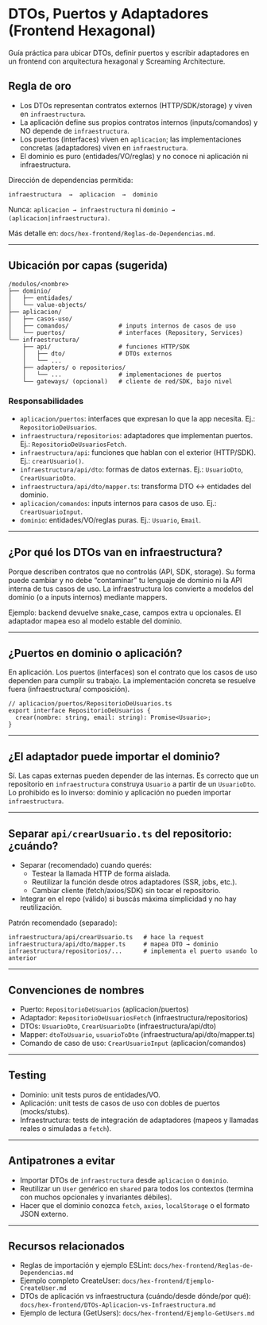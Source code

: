 # DTOs, Puertos y Adaptadores (Frontend Hexagonal)

Guía práctica para ubicar DTOs, definir puertos y escribir adaptadores en un frontend con arquitectura hexagonal y Screaming Architecture.

## Regla de oro

- Los DTOs representan contratos externos (HTTP/SDK/storage) y viven en `infraestructura`.
- La aplicación define sus propios contratos internos (inputs/comandos) y NO depende de `infraestructura`.
- Los puertos (interfaces) viven en `aplicacion`; las implementaciones concretas (adaptadores) viven en `infraestructura`.
- El dominio es puro (entidades/VO/reglas) y no conoce ni aplicación ni infraestructura.

Dirección de dependencias permitida:

```
infraestructura  →  aplicacion  →  dominio
```

Nunca: `aplicacion → infraestructura` ni `dominio → (aplicacion|infraestructura)`.

Más detalle en: `docs/hex-frontend/Reglas-de-Dependencias.md`.

---

## Ubicación por capas (sugerida)

```
/modulos/<nombre>
├── dominio/
│   ├── entidades/
│   └── value-objects/
├── aplicacion/
│   ├── casos-uso/
│   ├── comandos/              # inputs internos de casos de uso
│   └── puertos/               # interfaces (Repository, Services)
└── infraestructura/
    ├── api/                   # funciones HTTP/SDK
    │   ├── dto/               # DTOs externos
    │   └── ...
    ├── adapters/ o repositorios/
    │   └── ...                # implementaciones de puertos
    └── gateways/ (opcional)   # cliente de red/SDK, bajo nivel
```

### Responsabilidades

- `aplicacion/puertos`: interfaces que expresan lo que la app necesita. Ej.: `RepositorioDeUsuarios`.
- `infraestructura/repositorios`: adaptadores que implementan puertos. Ej.: `RepositorioDeUsuariosFetch`.
- `infraestructura/api`: funciones que hablan con el exterior (HTTP/SDK). Ej.: `crearUsuario()`.
- `infraestructura/api/dto`: formas de datos externas. Ej.: `UsuarioDto`, `CrearUsuarioDto`.
- `infraestructura/api/dto/mapper.ts`: transforma DTO ↔ entidades del dominio.
- `aplicacion/comandos`: inputs internos para casos de uso. Ej.: `CrearUsuarioInput`.
- `dominio`: entidades/VO/reglas puras. Ej.: `Usuario`, `Email`.

---

## ¿Por qué los DTOs van en infraestructura?

Porque describen contratos que no controlás (API, SDK, storage). Su forma puede cambiar y no debe “contaminar” tu lenguaje de dominio ni la API interna de tus casos de uso. La infraestructura los convierte a modelos del dominio (o a inputs internos) mediante mappers.

Ejemplo: backend devuelve snake_case, campos extra u opcionales. El adaptador mapea eso al modelo estable del dominio.

---

## ¿Puertos en dominio o aplicación?

En aplicación. Los puertos (interfaces) son el contrato que los casos de uso dependen para cumplir su trabajo. La implementación concreta se resuelve fuera (infraestructura/ composición).

```
// aplicacion/puertos/RepositorioDeUsuarios.ts
export interface RepositorioDeUsuarios {
  crear(nombre: string, email: string): Promise<Usuario>;
}
```

---

## ¿El adaptador puede importar el dominio?

Sí. Las capas externas pueden depender de las internas. Es correcto que un repositorio en `infraestructura` construya `Usuario` a partir de un `UsuarioDto`. Lo prohibido es lo inverso: dominio y aplicación no pueden importar `infraestructura`.

---

## Separar `api/crearUsuario.ts` del repositorio: ¿cuándo?

- Separar (recomendado) cuando querés:
  - Testear la llamada HTTP de forma aislada.
  - Reutilizar la función desde otros adaptadores (SSR, jobs, etc.).
  - Cambiar cliente (fetch/axios/SDK) sin tocar el repositorio.
- Integrar en el repo (válido) si buscás máxima simplicidad y no hay reutilización.

Patrón recomendado (separado):

```
infraestructura/api/crearUsuario.ts   # hace la request
infraestructura/api/dto/mapper.ts     # mapea DTO → dominio
infraestructura/repositorios/...      # implementa el puerto usando lo anterior
```

---

## Convenciones de nombres

- Puerto: `RepositorioDeUsuarios` (aplicacion/puertos)
- Adaptador: `RepositorioDeUsuariosFetch` (infraestructura/repositorios)
- DTOs: `UsuarioDto`, `CrearUsuarioDto` (infraestructura/api/dto)
- Mapper: `dtoToUsuario`, `usuarioToDto` (infraestructura/api/dto/mapper.ts)
- Comando de caso de uso: `CrearUsuarioInput` (aplicacion/comandos)

---

## Testing

- Dominio: unit tests puros de entidades/VO.
- Aplicación: unit tests de casos de uso con dobles de puertos (mocks/stubs).
- Infraestructura: tests de integración de adaptadores (mapeos y llamadas reales o simuladas a `fetch`).

---

## Antipatrones a evitar

- Importar DTOs de `infraestructura` desde `aplicacion` o `dominio`.
- Reutilizar un `User` genérico en `shared` para todos los contextos (termina con muchos opcionales y invariantes débiles).
- Hacer que el dominio conozca `fetch`, `axios`, `localStorage` o el formato JSON externo.

---

## Recursos relacionados

- Reglas de importación y ejemplo ESLint: `docs/hex-frontend/Reglas-de-Dependencias.md`
- Ejemplo completo CreateUser: `docs/hex-frontend/Ejemplo-CreateUser.md`
 - DTOs de aplicación vs infraestructura (cuándo/desde dónde/por qué): `docs/hex-frontend/DTOs-Aplicacion-vs-Infraestructura.md`
 - Ejemplo de lectura (GetUsers): `docs/hex-frontend/Ejemplo-GetUsers.md`
